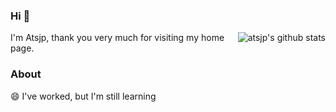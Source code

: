 <!--
**ATSJP/ATSJP** is a ✨ _special_ ✨ repository because its `README.md` (this file) appears on your GitHub profile.

Here are some ideas to get you started:

- 🔭 I’m currently working on ...
- 🌱 I’m currently learning ...
- 👯 I’m looking to collaborate on ...
- 🤔 I’m looking for help with ...
- 💬 Ask me about ...
- 📫 How to reach me: ...
- 😄 Pronouns: ...
- ⚡ Fun fact: ...
-->


### Hi 👋

<img align="right" src="https://github-readme-stats.vercel.app/api?username=atsjp&show_icons=true&hide_title=true&hide=contribs&include_all_commits=true&theme=gruvbox" alt="atsjp's github stats"/>

I'm Atsjp, thank you very much for visiting my home page.

### About

😄 I've worked, but I'm still learning
